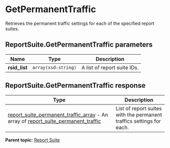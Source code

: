 # GetPermanentTraffic

Retrieves the permanent traffic settings for each of the specified report suites.

## ReportSuite.GetPermanentTraffic parameters

|Name|Type|Description|
|----|----|-----------|
|**rsid\_list** |`array(xsd:string)` |A list of report suite IDs.|

## ReportSuite.GetPermanentTraffic response

|Type|Description|
|----|-----------|
| [report\_suite\_permanent\_traffic\_array](../../data_types/r_report_suite_permanent_traffic_array.md#) - An array of [report\_suite\_permanent\_traffic](../../data_types/r_report_suite_permanent_traffic.md#) |List of report suites with the permanent traffics settings for each.|

**Parent topic:** [Report Suite](../../methods/report_suite/r_methods_reportsuite.md)

